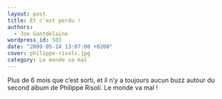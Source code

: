 ```yaml
---
layout: post
title: Et c'est perdu !
authors:
  - Joe Gantdelaine
wordpress_id: 503
date: "2009-05-14 13:07:00 +0200"
cover: philippe-risoli.jpg
category: Le monde va mal
---
```


Plus de 6 mois que c’est sorti, et il n’y a toujours aucun buzz autour du second
album de Philippe Risoli. Le monde va mal !
